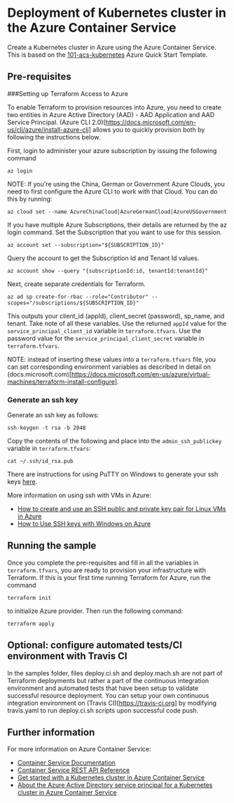 # Deployment of Kubernetes cluster in the Azure Container Service

Create a Kubernetes cluster in Azure using the Azure Container Service. This is based on the [101-acs-kubernetes](https://github.com/Azure/azure-quickstart-templates/tree/master/101-acs-kubernetes) Azure Quick Start Template.

## Pre-requisites


###Setting up Terraform Access to Azure

To enable Terraform to provision resources into Azure, you need to create two entities in Azure Active Directory (AAD) - AAD Application and AAD Service Principal. (Azure CLI 2.0)[https://docs.microsoft.com/en-us/cli/azure/install-azure-cli] allows you to quickly provision both by following the instructions below. 

First, login to administer your azure subscription by issuing the following command

```
az login
```

NOTE: If you're using the China, German or Government Azure Clouds, you need to first configure the Azure CLI to work with that Cloud. You can do this by running:

```
az cloud set --name AzureChinaCloud|AzureGermanCloud|AzureUSGovernment
```

If you have multiple Azure Subscriptions, their details are returned by the az login command. 
Set the Subscription that you want to use for this session.

```
az account set --subscription="${SUBSCRIPTION_ID}"
```

Query the account to get the Subscription Id and Tenant Id values.

```
az account show --query "{subscriptionId:id, tenantId:tenantId}"
```

Next, create separate credentials for Terraform.

```
az ad sp create-for-rbac --role="Contributor" --scopes="/subscriptions/${SUBSCRIPTION_ID}"
```

This outputs your client_id (appId), client_secret (password), sp_name, and tenant. Take note of all these variables. Use the returned `appId` value for the `service_principal_client_id` variable in `terraform.tfvars`. Use the password value for the `service_principal_client_secret` variable in `terraform.tfvars`.

NOTE: instead of inserting these values into a `terraform.tfvars` file, you can set corresponding environment variables as described in detail on (docs.microsoft.com)[https://docs.microsoft.com/en-us/azure/virtual-machines/terraform-install-configure].

### Generate an ssh key

Generate an ssh key as follows:

```
ssh-keygen -t rsa -b 2048 
```

Copy the contents of the following and place into the `admin_ssh_publickey` variable in `terraform.tfvars`:

```
cat ~/.ssh/id_rsa.pub
```

There are instructions for using PuTTY on Windows to generate your ssh keys [here](https://docs.microsoft.com/en-us/azure/virtual-machines/linux/ssh-from-windows).

More information on using ssh with VMs in Azure:

- [How to create and use an SSH public and private key pair for Linux VMs in Azure](https://docs.microsoft.com/en-us/azure/virtual-machines/linux/mac-create-ssh-keys)
- [How to Use SSH keys with Windows on Azure](https://docs.microsoft.com/en-us/azure/virtual-machines/linux/ssh-from-windows)

## Running the sample

Once you complete the pre-requisites and fill in all the variables in `terraform.tfvars`, you are ready to provision your infrastructure with Terraform. If this is your first time running Terraform for Azure, run the command

```
terraform init
```

to initialize Azure provider. Then run the following command:

```
terraform apply
```

## Optional: configure automated tests/CI environment with Travis CI
In the samples folder, files deploy.ci.sh and deploy.mach.sh are not part of Terraform deployments but rather a part of the continuous integration environment and automated tests that have been setup to validate successful resource deployment. You can setup your own continuous integration environment on (Travis CI)[https://travis-ci.org] by modifying travis.yaml to run deploy.ci.sh scripts upon successful code push.

## Further information

For more information on Azure Container Service:

- [Container Service Documentation](https://docs.microsoft.com/en-us/azure/container-service/)
- [Container Service REST API Reference](https://docs.microsoft.com/en-us/rest/api/compute/containerservices)
- [Get started with a Kubernetes cluster in Azure Container Service](https://docs.microsoft.com/en-us/azure/container-service/container-service-kubernetes-walkthrough)
- [About the Azure Active Directory service principal for a Kubernetes cluster in Azure Container Service](https://docs.microsoft.com/en-us/azure/container-service/container-service-kubernetes-service-principal)
